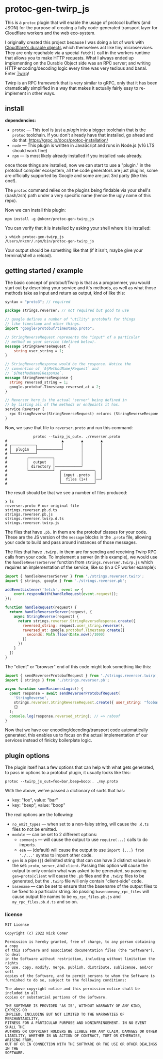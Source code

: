 # protoc-gen-twirp_js

This is a `protoc` plugin that will enable the usage of protocol buffers (and JSON) for the purpose of creating a fully code-generated transport layer for Cloudflare workers and the web eco-system.

I originally created this project because I was doing a lot of work with [Cloudflare's durable objects](https://developers.cloudflare.com/workers/learning/using-durable-objects/) which themselves act like tiny microservices. They are only reachable via a special `fetch()` call in the workers runtime that allows you to make HTTP requests. What I always ended up implementing on the Durable Object side was an RPC server; and writing HTTP encoding/decoding logic every time was very tedious and banal. Enter [Twirp](https://github.com/twitchtv/twirp)!

Twirp is an RPC framework that is very similar to gRPC, only that it has been dramatically simplified in a way that makes it actually fairly easy to re-implement in other ways.

## install

**dependencies:**

- `protoc` — This tool is just a _plugin_ into a bigger toolchain that is the `protoc` toolchain. If you don't already have that installed, go ahead and do that: https://grpc.io/docs/protoc-installation/
- `node` — This plugin is written in JavaScript and runs in Node.js (v16 LTS should work fine)
- `npm` — Is most likely already installed if you installed `node` already.

once those things are installed, now we can start to use a "plugin." in the protobuf compiler ecosystem, all the code generators are just plugins, some are officially supported by Google and some are just 3rd party (like this one!).

The `protoc` command relies on the plugins being findable via your shell's (bash/zsh) path under a very specific name (hence the ugly name of this repo).

Now we can install this plugin:

```
npm install -g @nkcmr/protoc-gen-twirp_js
```

You can verify that it is installed by asking your shell where it is installed:

```
❯ which protoc-gen-twirp_js
/Users/nkcmr/.npm/bin/protoc-gen-twirp_js
```

Your output should be something like that (if it isn't, maybe give your terminal/shell a reload).

## getting started / example

The basic concept of protobuf/Twirp is that as a programmer, you would start out by describing your service and it's methods, as well as what those methods take as input and return as output, kind of like this:

```protobuf
syntax = "proto3"; // required

package strings.reverser; // not required but good to use

// google defines a number of "utility" protobufs for things
// like timestamp and other things.
import "google/protobuf/timestamp.proto";

// StringReverseRequest represents the "input" of a particular
// method on your service (defined below).
message StringReverseRequest {
	string user_string = 1;
}

// StringReverseResponse would be the response. Notice the
// convention of `${MethodName}Request` and
// `${MethodName}Response`.
message StringReverseResponse {
  string reversed_string = 1;
  google.protobuf.Timestamp reversed_at = 2;
}

// Reverser here is the actual "server" being defined in
// by listing all of the methods or endpoints it has.
service Reverser {
  rpc StringReverse(StringReverseRequest) returns (StringReverseResponse);
}
```

Now, we save that file to `reverser.proto` and run this command:

```
             protoc --twirp_js_out=. ./reverser.proto
#                         ▲        ▲        ▲
# ┌───────────┐           │        │        │
# │  plugin   ├───────────┘        │        │
# └───────────┘                    │        │
#         ┌───────────┐            │        │
#         │  output   │            │        │
#         │ directory │────────────┘        │
#         └───────────┘  ┌───────────────┐  │
#                        │ input .proto  │  │
#                        │  files (1+)   │──┘
#                        └───────────────┘
```

The result should be that we see a number of files produced:

```
❯ ls
reverser.proto # our original file
strings.reverser.pb.d.ts
strings.reverser.pb.js
strings.reverser.twirp.d.ts
strings.reverser.twirp.js
```

The files that have `.pb.` in them are the protobuf classes for your code. These are the JS version of the `message` blocks in the `.proto` file, allowing your code to build and pass around instances of those messages.

The files that have `.twirp.` in them are for sending and receiving Twirp RPC calls from your code. To implement a server (in this example), we would use the `handleReverserServer`  function from `strings.reverser.twirp.js` which requires an implementation of the service, like so (in a CF worker example):

```js
import { handleReverserServer } from './strings.reverser.twirp';
import { strings, google } from './strings.reverser.pb';

addEventListener('fetch', event => {
    event.respondWith(handleRequest(event.request));
});

function handleRequest(request) {
  return handleReverserServer(request, {
    async StringReverse(request) {
      return strings.reverser.StringReverseResponse.create({
        reversed_string: request.user_string.reverse(),
        reversed_at: google.protobuf.Timestamp.create({
          seconds: Math.floor(Date.now()/1000)
        })
      })
    }
  })
}
```

The "client" or "browser" end of this code might look something like this:

```js
import { sendReverserProtobufRequest } from './strings.reverser.twirp';
import { strings } from './strings.reverser.pb';

async function someBusinessLogic() {
  const response = await sendReverserProtobufRequest(
    'StringReverse',
    strings.reverser.StringReverseRequest.create({ user_string: "foobar" }),
    {}
  );
  console.log(response.reversed_string); // => raboof
}
```

Now that we have our encoding/decoding/transport code automatically generated, this enables us to focus on the actual implementation of our services instead of finicky boilerplate logic.

## plugin options

The plugin itself has a few options that can help with what gets generated, to pass in options to a protobuf plugin, it usually looks like this:

```
protoc --twirp_js_out=foo=bar,beep=boop:. ./my.proto
```

With the above, we've passed a dictionary of sorts that has:

- key: "foo", value: "bar"
- key: "beep", value: "boop"

The real options are the following:

- `no_emit_types` — when set to a non-falsy string, will cause the `.d.ts` files to not be emitted.
- `module` — can be set to 2 different options:
  - `commonjs` — will cause the output to use `require(...)` calls to do imports.
  - `es6` — (default) will cause the output to use `import {...} from './...'` syntax to import other code.
- `gen`  is a pipe (`|`) delimited string that can can have 3 distinct values in the set: `proto`, `server`, and `client`. Passing this option will cause the output to only contain what was asked to be generated, so passing `gen=proto|client` will cause the `.pb` files and the `.twirp` files to be generated, but the `.twirp` file will only contain "client-side" code.
- `basename` — can be set to ensure that the basename of the output files to be fixed to a particular string. So passing `basename=my_rpc_files` will cause output file names to be `my_rpc_files.pb.js` and `my_rpc_files.pb.d.ts` and so on.


### license

```
MIT License

Copyright (c) 2022 Nick Comer

Permission is hereby granted, free of charge, to any person obtaining a copy
of this software and associated documentation files (the "Software"), to deal
in the Software without restriction, including without limitation the rights
to use, copy, modify, merge, publish, distribute, sublicense, and/or sell
copies of the Software, and to permit persons to whom the Software is
furnished to do so, subject to the following conditions:

The above copyright notice and this permission notice shall be included in all
copies or substantial portions of the Software.

THE SOFTWARE IS PROVIDED "AS IS", WITHOUT WARRANTY OF ANY KIND, EXPRESS OR
IMPLIED, INCLUDING BUT NOT LIMITED TO THE WARRANTIES OF MERCHANTABILITY,
FITNESS FOR A PARTICULAR PURPOSE AND NONINFRINGEMENT. IN NO EVENT SHALL THE
AUTHORS OR COPYRIGHT HOLDERS BE LIABLE FOR ANY CLAIM, DAMAGES OR OTHER
LIABILITY, WHETHER IN AN ACTION OF CONTRACT, TORT OR OTHERWISE, ARISING FROM,
OUT OF OR IN CONNECTION WITH THE SOFTWARE OR THE USE OR OTHER DEALINGS IN THE
SOFTWARE.
```

